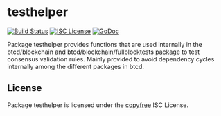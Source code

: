 testhelper
==========

[![Build Status](https://github.com/sat20-labs/satsnet_btcd/workflows/Build%20and%20Test/badge.svg)](https://github.com/sat20-labs/satsnet_btcd/actions)
[![ISC License](http://img.shields.io/badge/license-ISC-blue.svg)](http://copyfree.org)
[![GoDoc](https://img.shields.io/badge/godoc-reference-blue.svg)](https://pkg.go.dev/github.com/sat20-labs/satsnet_btcd/blockchain/testhelper)

Package testhelper provides functions that are used internally in the
btcd/blockchain and btcd/blockchain/fullblocktests package to test consensus
validation rules.  Mainly provided to avoid dependency cycles internally among
the different packages in btcd.

## License

Package testhelper is licensed under the [copyfree](http://copyfree.org) ISC
License.
